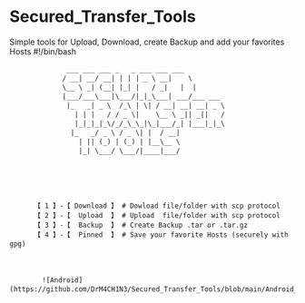 # Secured_Transfer_Tools
Simple tools for Upload, Download, create Backup and add your favorites Hosts
#!/bin/bash

                  ___ ___ ___ _   _ ___ ___ ___                                 
                 / __| __/ __| | | | _ \ __|    \                              
                 \__ \ _| (__| |_| |   / _|   |  |                   
                 |___/___\___|\___/|_|_\___| ___/___ ___   
                  |_   _| _ \  /_\ | \| / __| __| __| _ \  
                    | | |   / / _ \|    \__ \ _|| _||   /  
                    |_|_|_|_\/_/_\_\_|\_|___/_| |___|_|_\  
                   |_   _/ _ \ / _ \| |  / __|                  
                     | || (_) | (_) | |__\__ \                  
                     |_| \___/ \___/|____|___/         
                     
                     
                     
                     
              
          【 1 】-【 Download 】 # Dowload file/folder with scp protocol
          【 2 】-【  Upload  】 # Upload  file/folder with scp protocol
          【 3 】-【  Backup  】 # Create Backup .tar or .tar.gz 
          【 4 】-【  Pinned  】 # Save your favorite Hosts (securely with gpg)



            ![Android](https://github.com/DrM4CH1N3/Secured_Transfer_Tools/blob/main/Android_SFT.png)
